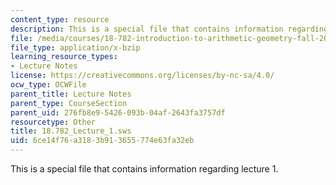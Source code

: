 ```yaml
---
content_type: resource
description: This is a special file that contains information regarding lecture 1.
file: /media/courses/18-782-introduction-to-arithmetic-geometry-fall-2013/6ce14f76a3183b913655774e63fa32eb_18.782_Lecture_1.sws
file_type: application/x-bzip
learning_resource_types:
- Lecture Notes
license: https://creativecommons.org/licenses/by-nc-sa/4.0/
ocw_type: OCWFile
parent_title: Lecture Notes
parent_type: CourseSection
parent_uid: 276fb8e9-5426-093b-04af-2643fa3757df
resourcetype: Other
title: 18.782_Lecture_1.sws
uid: 6ce14f76-a318-3b91-3655-774e63fa32eb
---
```

This is a special file that contains information regarding lecture 1.
